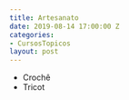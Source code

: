 ```yaml
---
title: Artesanato
date: 2019-08-14 17:00:00 Z
categories:
- CursosTopicos
layout: post
---
```


- Crochê
- Tricot